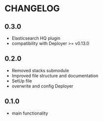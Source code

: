 CHANGELOG
=========

0.3.0
-----
 * Elasticsearch HQ plugin
 * compatibility with Deployer >= v0.13.0

0.2.0
-----
 * Removed stacks submodule
 * Improved file structure and documentation
 * SetUp file
 * overwrite and config Deployer

0.1.0
-----
 * main functionality